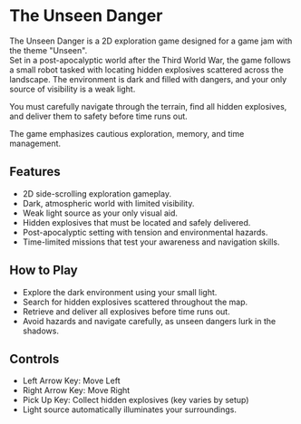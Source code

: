 # The Unseen Danger

The Unseen Danger is a 2D exploration game designed for a game jam with the theme "Unseen".  
Set in a post-apocalyptic world after the Third World War, the game follows a small robot tasked with locating hidden explosives scattered across the landscape. The environment is dark and filled with dangers, and your only source of visibility is a weak light.

You must carefully navigate through the terrain, find all hidden explosives, and deliver them to safety before time runs out.

The game emphasizes cautious exploration, memory, and time management.

## Features

- 2D side-scrolling exploration gameplay.
- Dark, atmospheric world with limited visibility.
- Weak light source as your only visual aid.
- Hidden explosives that must be located and safely delivered.
- Post-apocalyptic setting with tension and environmental hazards.
- Time-limited missions that test your awareness and navigation skills.

## How to Play

- Explore the dark environment using your small light.
- Search for hidden explosives scattered throughout the map.
- Retrieve and deliver all explosives before time runs out.
- Avoid hazards and navigate carefully, as unseen dangers lurk in the shadows.

## Controls

- Left Arrow Key: Move Left
- Right Arrow Key: Move Right
- Pick Up Key: Collect hidden explosives (key varies by setup)
- Light source automatically illuminates your surroundings.

